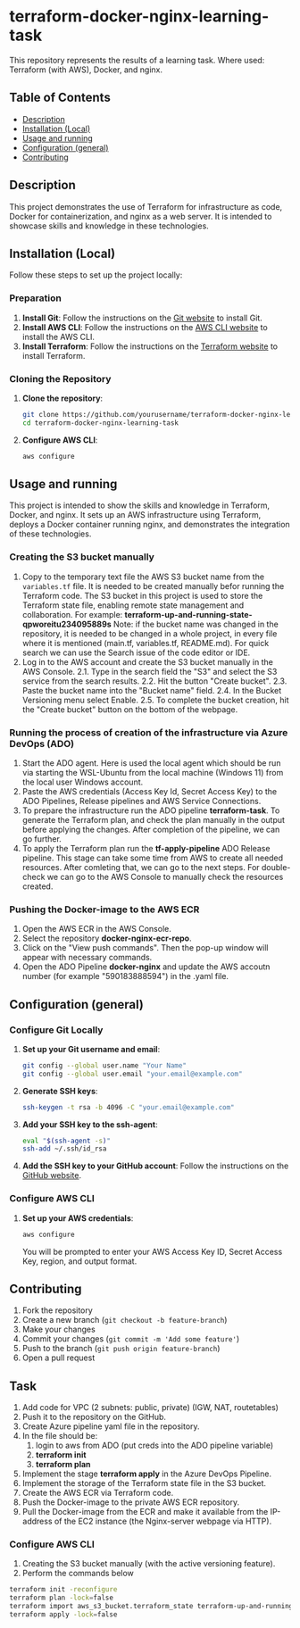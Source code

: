 # terraform-docker-nginx-learning-task

This repository represents the results of a learning task. Where used: Terraform (with AWS), Docker, and nginx.

## Table of Contents

- [Description](#description)
- [Installation (Local)](#installation)
- [Usage and running](#usage)
- [Configuration (general)](#configuration)
- [Contributing](#contributing)

## Description

This project demonstrates the use of Terraform for infrastructure as code, Docker for containerization, and nginx as a web server. It is intended to showcase skills and knowledge in these technologies.

## Installation (Local)

Follow these steps to set up the project locally:

### Preparation

1. **Install Git**: Follow the instructions on the [Git website](https://git-scm.com/book/en/v2/Getting-Started-Installing-Git) to install Git.
2. **Install AWS CLI**: Follow the instructions on the [AWS CLI website](https://docs.aws.amazon.com/cli/latest/userguide/install-cliv2.html) to install the AWS CLI.
3. **Install Terraform**: Follow the instructions on the [Terraform website](https://learn.hashicorp.com/tutorials/terraform/install-cli) to install Terraform.

### Cloning the Repository

1. **Clone the repository**:

    ```sh
    git clone https://github.com/yourusername/terraform-docker-nginx-learning-task.git
    cd terraform-docker-nginx-learning-task
    ```

2. **Configure AWS CLI**:

    ```sh
    aws configure
    ```

## Usage and running

This project is intended to show the skills and knowledge in Terraform, Docker, and nginx. It sets up an AWS infrastructure using Terraform, deploys a Docker container running nginx, and demonstrates the integration of these technologies.

### Creating the S3 bucket manually

1. Copy to the temporary text file the AWS S3 bucket name from the ```variables.tf``` file. It is needed to be created manually befor running the Terraform code. The S3 bucket in this project is used to store the Terraform state file, enabling remote state management and collaboration.
    For example: **terraform-up-and-running-state-qpworeitu234095889s**
    Note: if the bucket name was changed in the repository, it is needed to be changed in a whole project, in every file where it is mentioned (main.tf, variables.tf, README.md). For quick search we can use the Search issue of the code editor or IDE.
2. Log in to the AWS account and create the S3 bucket manually in the AWS Console.
    2.1. Type in the search field the "S3" and select the S3 service from the search results.
    2.2. Hit the button "Create bucket".
    2.3. Paste the bucket name into the "Bucket name" field.
    2.4. In the Bucket Versioning menu select Enable.
    2.5. To complete the bucket creation, hit the "Create bucket" button on the bottom of the webpage.

### Running the process of creation of the infrastructure via Azure DevOps (ADO)

1. Start the ADO agent. Here is used the local agent which should be run via starting the WSL-Ubuntu from the local machine (Windows 11) from the local user Windows account.
2. Paste the AWS credentials (Access Key Id, Secret Access Key) to the ADO Pipelines, Release pipelines and AWS Service Connections.
3. To prepare the infrastructure run the ADO pipeline **terraform-task**. To generate the Terraform plan, and check the plan manually in the output before applying the changes. After completion of the pipeline, we can go further.
4. To apply the Terraform plan run the **tf-apply-pipeline** ADO Release pipeline. This stage can take some time from AWS to create all needed resources. After comleting that, we can go to the next steps. For double-check we can go to the AWS Console to manually check the resources created.

### Pushing the Docker-image to the AWS ECR

1. Open the AWS ECR in the AWS Console.
2. Select the repository **docker-nginx-ecr-repo**.
3. Click on the "View push commands". Then the pop-up window will appear with necessary commands.
4. Open the ADO Pipeline **docker-nginx** and update the AWS accoutn number (for example "590183888594") in the .yaml file.



















## Configuration (general)

### Configure Git Locally

1. **Set up your Git username and email**:

    ```sh
    git config --global user.name "Your Name"
    git config --global user.email "your.email@example.com"
    ```

2. **Generate SSH keys**:

    ```sh
    ssh-keygen -t rsa -b 4096 -C "your.email@example.com"
    ```

3. **Add your SSH key to the ssh-agent**:

    ```sh
    eval "$(ssh-agent -s)"
    ssh-add ~/.ssh/id_rsa
    ```

4. **Add the SSH key to your GitHub account**: Follow the instructions on the [GitHub website](https://docs.github.com/en/github/authenticating-to-github/connecting-to-github-with-ssh).

### Configure AWS CLI

1. **Set up your AWS credentials**:

    ```sh
    aws configure
    ```

    You will be prompted to enter your AWS Access Key ID, Secret Access Key, region, and output format.

## Contributing

1. Fork the repository
2. Create a new branch (`git checkout -b feature-branch`)
3. Make your changes
4. Commit your changes (`git commit -m 'Add some feature'`)
5. Push to the branch (`git push origin feature-branch`)
6. Open a pull request

## Task

1. Add code for VPC (2 subnets: public, private) (IGW, NAT, routetables)
2. Push it to the repository on the GitHub.
3. Create Azure pipeline yaml file in the repository.
4. In the file should be:
	1) login to aws from ADO (put creds into the ADO pipeline variable)
	2) **terraform init**
	3) **terraform plan**
5. Implement the stage **terraform apply** in the Azure DevOps Pipeline.
6. Implement the storage of the Terraform state file in the S3 bucket.
7. Create the AWS ECR via Terraform code.
8. Push the Docker-image to the private AWS ECR repository.
9. Pull the Docker-image from the ECR and make it available from the IP-address of the EC2 instance (the Nginx-server webpage via HTTP).

### Configure AWS CLI

1. Creating the S3 bucket manually (with the active versioning feature).
2. Perform the commands below
```sh
terraform init -reconfigure
terraform plan -lock=false
terraform import aws_s3_bucket.terraform_state terraform-up-and-running-state-qpworeitu234095889n
terraform apply -lock=false
```
